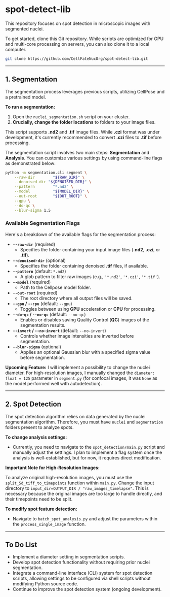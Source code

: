 
# spot-detect-lib

This repository focuses on spot detection in microscopic images with segmented nuclei.

To get started, clone this Git repository. While scripts are optimized for GPU and multi-core processing on servers, you can also clone it to a local computer.

```bash
git clone https://github.com/CellFateNucOrg/spot-detect-lib.git
```
---

## 1. Segmentation

The segmentation process leverages previous scripts, utilizing CellPose and a pretrained model.

**To run a segmentation:**

1.  Open the `nuclei_segmentation.sh` script on your cluster.
2.  **Crucially, change the folder locations** to folders to your image files.

This script supports **.nd2** and **.tif** image files. While **.czi** format was under development, it's currently recommended to convert **.czi** files to **.tif** before processing.

The segmentation script involves two main steps: **Segmentation** and **Analysis**. You can customize various settings by using command-line flags as demonstrated below:

```bash
python -m segmentation.cli segment \
    --raw-dir        "${RAW_DIR}" \
    --denoised-dir "${DENOISED_DIR}" \
    --pattern        "*.nd2" \
    --model          "${MODEL_DIR}" \
    --out-root       "${OUT_ROOT}" \
    --gpu \
    --do-qc \
    --blur-sigma 1.5
```

### Available Segmentation Flags

Here's a breakdown of the available flags for the segmentation process:

* **`--raw-dir`** (required)
    *  Specifies the folder containing your input image files (**.nd2**, **.czi**, or **.tif**).
* **`--denoised-dir`** (optional)
    *  Specifies the folder containing denoised **.tif** files, if available.
* **`--pattern`** (default: `*.nd2`)
    *  A glob pattern to filter raw images (e.g., `'*.nd2'`, `'*.czi'`, `'*.tif'`).
* **`--model`** (required)
    *  Path to the Cellpose model folder.
* **`--out-root`** (required)
    *  The root directory where all output files will be saved.
* **`--gpu` / `--cpu`** (default: `--gpu`)
    *  Toggles between using **GPU** acceleration or **CPU** for processing.
* **`--do-qc` / `--no-qc`** (default: `--no-qc`)
    *  Enables or disables saving Quality Control (**QC**) images of the segmentation results.
* **`--invert` / `--no-invert`** (default: `--no-invert`)
    *  Controls whether image intensities are inverted before segmentation.
* **`--blur-sigma`** (optional)
    *  Applies an optional Gaussian blur with a specified sigma value before segmentation.

**Upcoming Feature:** I will implement a possibility to change the nuclei diameter. For high-resolution images, I manually changed the `diameter: float = 125` parameter in `segment.py` (for confocal images, it was `None` as the model performed well with autodetection).

---

## 2. Spot Detection

The spot detection algorithm relies on data generated by the nuclei segmentation algorithm. Therefore, you must have `nuclei` and `segmentation` folders present to analyze spots.

**To change analysis settings:**

* Currently, you need to navigate to the `spot_detection/main.py` script and manually adjust the settings. I plan to implement a flag system once the analysis is well-established, but for now, it requires direct modification.

**Important Note for High-Resolution Images:**

To analyze original high-resolution images, you must use the `split_5d_tiff_to_timepoints` function within `main.py`. Change the input directory to `input_dir=OUTPUT_DIR / "raw_images_timelapse"`. This is necessary because the original images are too large to handle directly, and their timepoints need to be split.

**To modify spot feature detection:**

* Navigate to `batch_spot_analysis.py` and adjust the parameters within the `process_single_image` function.

---

## To Do List

* Implement a diameter setting in segmentation scripts.
* Develop spot detection functionality without requiring prior nuclei segmentation.
* Integrate a command-line interface (CLI) system for spot detection scripts, allowing settings to be configured via shell scripts without modifying Python source code.
* Continue to improve the spot detection system (ongoing development).
